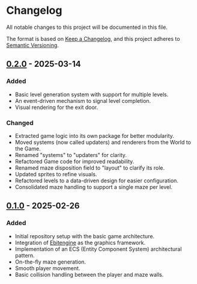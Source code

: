 # Changelog

All notable changes to this project will be documented in this file.

The format is based on [Keep a Changelog](https://keepachangelog.com/en/1.0.0/), and this project adheres to [Semantic Versioning](https://semver.org/spec/v2.0.0.html).

## [0.2.0] - 2025-03-14

### Added
- Basic level generation system with support for multiple levels.
- An event-driven mechanism to signal level completion.
- Visual rendering for the exit door.

### Changed
- Extracted game logic into its own package for better modularity.
- Moved systems (now called updaters) and renderers from the World to the Game.
- Renamed "systems" to "updaters" for clarity.
- Refactored Game code for improved readability.
- Renamed maze disposition field to "layout" to clarify its role.
- Updated sprites to refine visuals.
- Refactored levels to a data-driven design for easier configuration.
- Consolidated maze handling to support a single maze per level.

## [0.1.0] - 2025-02-26

### Added
- Initial repository setup with the basic game architecture.
- Integration of [Ebitengine](https://ebiten.org/) as the graphics framework.
- Implementation of an ECS (Entity Component System) architectural pattern.
- On-the-fly maze generation.
- Smooth player movement.
- Basic collision handling between the player and maze walls.

[Unreleased]: https://github.com/juanancid/maze-adventure/compare/v0.2.0...HEAD
[0.2.0]: https://github.com/juanancid/maze-adventure/compare/v0.1.0...v0.2.0
[0.1.0]: https://github.com/juanancid/maze-adventure/releases/tag/v0.1.0
